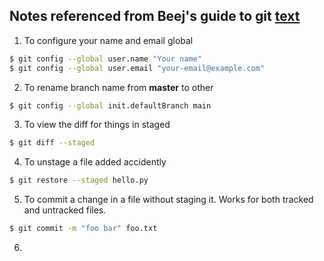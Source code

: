 ## Notes referenced from Beej's guide to git [text](https://beej.us/guide/bggit/)

1. To configure your name and email global
```bash
$ git config --global user.name "Your name"
$ git config --global user.email "your-email@example.com"
```
2. To rename branch name from __master__ to other 
```bash
$ git config --global init.defaultBranch main
```
3. To view the diff for things in staged
```bash
$ git diff --staged
```
4. To unstage a file added accidently
```bash
$ git restore --staged hello.py
```
5. To commit a change in a file without staging it. Works for both tracked and untracked files.
```bash
$ git commit -m "foo bar" foo.txt
```
6. 
